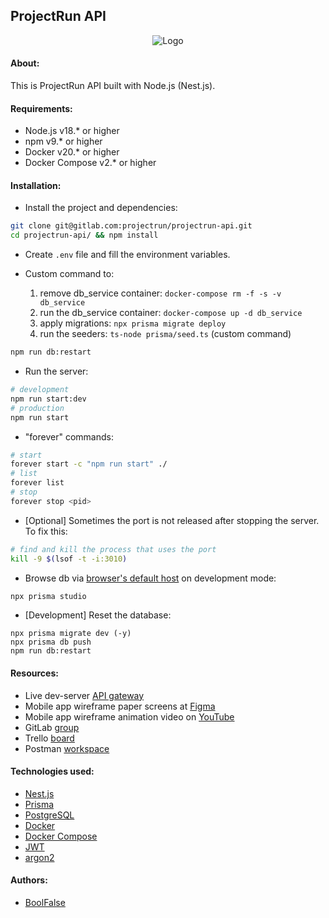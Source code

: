 
## ProjectRun API

<div style="text-align: center">
    <img src="https://drive.google.com/uc?id=11GOe2SHmc2LsGw81MDGvzoFrFPXoV48C" alt="Logo">
</div>



#### About:

This is ProjectRun API built with Node.js (Nest.js).



#### Requirements:

- Node.js v18.* or higher
- npm v9.* or higher
- Docker v20.* or higher
- Docker Compose v2.* or higher



#### Installation:

- Install the project and dependencies:
```bash
git clone git@gitlab.com:projectrun/projectrun-api.git
cd projectrun-api/ && npm install
```

- Create `.env` file and fill the environment variables.

- Custom command to:
  1. remove db_service container: `docker-compose rm -f -s -v db_service`
  2. run the db_service container: `docker-compose up -d db_service`
  3. apply migrations: `npx prisma migrate deploy`
  4. run the seeders: `ts-node prisma/seed.ts` (custom command)
```bash
npm run db:restart
```

- Run the server:
```bash
# development
npm run start:dev
# production
npm run start
```

- "forever" commands:
```bash
# start
forever start -c "npm run start" ./
# list
forever list
# stop
forever stop <pid>
```

- [Optional] Sometimes the port is not released after stopping the server. To fix this:
```bash
# find and kill the process that uses the port
kill -9 $(lsof -t -i:3010)
```

- Browse db via [browser's default host](http://localhost:5555) on development mode:
```bash
npx prisma studio
```

- [Development] Reset the database:
```shell
npx prisma migrate dev (-y)
npx prisma db push
npm run db:restart
```



#### Resources:

- Live dev-server [API gateway](https://github.am/api)
- Mobile app wireframe paper screens at [Figma](https://www.figma.com/file/YMm2ALVLry7LMFF2hN5T1T/ProjectRun-%5Bwireframe-screens%5D?type=design&mode=design&t=BTY8nfsxSGpHvoL0-1)
- Mobile app wireframe animation video on [YouTube](https://www.youtube.com/watch?v=ho1Nbal3z6s)
- GitLab [group](https://gitlab.com/projectrun)
- Trello [board](https://trello.com/b/SsjxwCku/projectrun-backend)
- Postman [workspace](https://go.postman.co/workspace/4c1f641c-e02c-4aa5-b636-565308855c75)



#### Technologies used:

- [Nest.js](https://nestjs.com/)
- [Prisma](https://www.prisma.io/)
- [PostgreSQL](https://www.postgresql.org/)
- [Docker](https://www.docker.com/)
- [Docker Compose](https://docs.docker.com/compose/)
- [JWT](https://jwt.io/)
- [argon2](https://www.npmjs.com/package/argon2)



#### Authors:

- [BoolFalse](https://boolfalse.com)
